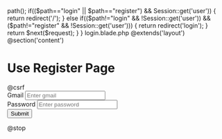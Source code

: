 
<?php

namespace App\Http\Middleware;

use Closure;
use Session;
class CustomAuth
{
    /**
     * Handle an incoming request.
     *
     * @param  \Illuminate\Http\Request  $request
     * @param  \Closure  $next
     * @return mixed
     */
    public function handle($request, Closure $next)
    {
        //echo "hem";
        $path=$request->path();
        if(($path=="login" || $path=="register") && Session::get('user'))
        {
            return redirect('/');
        }
        else if(($path!="login" && !Session::get('user')) &&($path!="register" && !Session::get('user')))
        {
            return redirect('login');
        }
        return $next($request);
    }
}
login.blade.php
@extends('layout')
@section('content')
<div>
<h1>Use Register Page</h1>

<div class="col-sm-6">
<form method="post" action="login">
@csrf
  
  <div class="form-group">
    <label>Gmail</label>
    <input type="text" class="form-control"  placeholder="Enter gmail" name="gmail">
  </div>
  <div class="form-group">
    <label>Password</label>
    <input type="password" class="form-control"  placeholder="Enter password" name="password">
  </div>
  <button type="submit" class="btn btn-primary">Submit</button>
</form>
</div>
</div>
@stop
